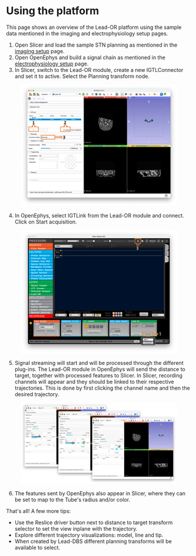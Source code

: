 # Using the platform

This page shows an overview of the Lead-OR platform using the sample data mentioned in the imaging and electrophysiology setup pages.

1. Open Slicer and load the sample STN planning as mentioned in the [imaging setup](imaging-setup.md) page.
2. Open OpenEphys and build a signal chain as mentioned in the [electrophysiology setup](electrophysiology-setup.md) page.
3. In Slicer, switch to the Lead-OR module, create a new IGTLConnector and set it to active. Select the Planning transform node.

<figure><img src="../.gitbook/assets/Slicer01.png" alt=""><figcaption></figcaption></figure>

4. In OpenEphys, select IGTLink from the Lead-OR module and connect. Click on Start acquisition.

<figure><img src="../.gitbook/assets/OE_01.png" alt=""><figcaption></figcaption></figure>

5. Signal streaming will start and will be processed through the different plug-ins. The Lead-OR module in OpenEphys will send the distance to target, together with processed features to Slicer. In Slicer, recording channels will appear and they should be linked to their respective trajectories. This is done by first clicking the channel name and then the desired trajectory.

<figure><img src="../.gitbook/assets/Slicer02.png" alt=""><figcaption></figcaption></figure>

6. The features sent by OpenEphys also appear in Slicer, where they can be set to map to the Tube's radius and/or color.

That's all! A few more tips:

* Use the Reslice driver button next to distance to target transform selector to set the view inplane with the trajectory.
* Explore different trajectory visualizations: model, line and tip.
* When created by Lead-DBS different planning transforms will be available to select.

